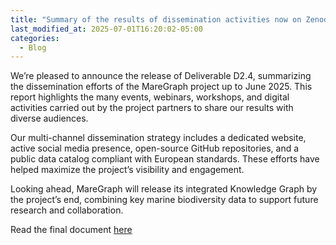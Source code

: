 ```yaml
---
title: "Summary of the results of dissemination activities now on Zenodo"
last_modified_at: 2025-07-01T16:20:02-05:00
categories:
  - Blog
---
```


We’re pleased to announce the release of Deliverable D2.4, summarizing the dissemination efforts of the MareGraph project up to June 2025. This report highlights the many events, webinars, workshops, and digital activities carried out by the project partners to share our results with diverse audiences.

Our multi-channel dissemination strategy includes a dedicated website, active social media presence, open-source GitHub repositories, and a public data catalog compliant with European standards. These efforts have helped maximize the project’s visibility and engagement.

Looking ahead, MareGraph will release its integrated Knowledge Graph by the project’s end, combining key marine biodiversity data to support future research and collaboration.


Read the final document [here](https://zenodo.org/records/15780700)
